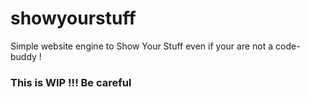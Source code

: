 showyourstuff
=============

Simple website engine to Show Your Stuff even if your are not a code-buddy !

### This is WIP !!! Be careful ###
